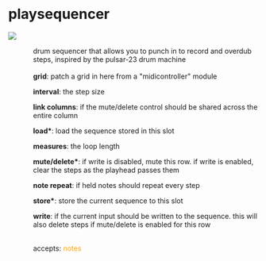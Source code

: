 
<a name=playsequencer></a><br>
# <b>playsequencer</b>
<img src="https://www.bespokesynth.com/docs/screenshots/playsequencer.png"><br>
<div style="display:inline-block;margin-left:50px;">
drum sequencer that allows you to punch in to record and overdub steps, inspired by the pulsar-23 drum machine<br/><br/>
<b>grid</b>: patch a grid in here from a "midicontroller" module<br>

<b>interval</b>: the step size<br>

<b>link columns</b>: if the mute/delete control should be shared across the entire column<br>

<b>load*</b>: load the sequence stored in this slot<br>

<b>measures</b>: the loop length<br>

<b>mute/delete*</b>: if write is disabled, mute this row. if write is enabled, clear the steps as the playhead passes them<br>

<b>note repeat</b>: if held notes should repeat every step<br>

<b>store*</b>: store the current sequence to this slot<br>

<b>write</b>: if the current input should be written to the sequence. this will also delete steps if mute/delete is enabled for this row<br>

<br>accepts: <font color=orange>notes</font> <br></div>
